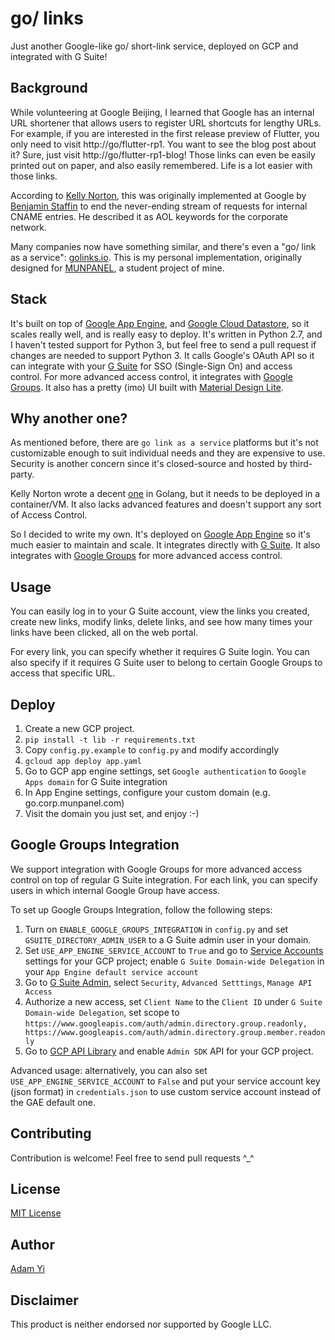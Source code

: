 # go/ links
Just another Google-like go/ short-link service, deployed on GCP and integrated with G Suite!

## Background
While volunteering at Google Beijing, I learned that Google has an internal URL shortener
that allows users to register URL shortcuts for lengthy URLs. For example, if you are
interested in the first release preview of Flutter, you only need to visit
http://go/flutter-rp1. You want to see the blog post about it? Sure, just visit
http://go/flutter-rp1-blog! Those links can even be easily printed out on paper, and also
easily remembered. Life is a lot easier with those links.

According to [Kelly Norton](https://github.com/kellegous/go/blob/master/README.md), this
was originally implemented at Google by [Benjamin Staffin](https://www.linkedin.com/in/benjaminstaffin)
to end the never-ending stream of requests for internal CNAME entries. He described it as
AOL keywords for the corporate network.

Many companies now have something similar, and there's even a "go/ link as a service":
[golinks.io](https://golinks.io). This is my personal implementation, originally designed
for [MUNPANEL](https://munpanel.com), a student project of mine.

## Stack
It's built on top of [Google App Engine](https://cloud.google.com/appengine/), and
[Google Cloud Datastore](https://cloud.google.com/datastore/), so it scales really well,
and is really easy to deploy. It's written in Python 2.7, and I haven't tested support for
Python 3, but feel free to send a pull request if changes are needed to support Python 3.
It calls Google's OAuth API so it can integrate with your [G Suite](https://gsuite.google.com)
for SSO (Single-Sign On) and access control. For more advanced access control, it integrates
with [Google Groups](https://groups.google.com). It also has a pretty (imo) UI built with
[Material Design Lite](https://getmdl.io).

## Why another one?

As mentioned before, there are `go link as a service` platforms but it's not customizable enough
to suit individual needs and they are expensive to use. Security is another concern since it's
closed-source and hosted by third-party.

Kelly Norton wrote a decent [one](https://github.com/kellegous/go) in Golang, but it needs
to be deployed in a container/VM. It also lacks advanced features and doesn't support any sort
of Access Control.

So I decided to write my own. It's deployed on
[Google App Engine](https://cloud.google.com/appengine/) so it's much easier to maintain and scale.
It integrates directly with [G Suite](https://gsuite.google.com). It also integrates with
[Google Groups](https://groups.google.com) for more advanced access control.

## Usage
You can easily log in to your G Suite account, view the links you created, create new links,
modify links, delete links, and see how many times your links have been clicked, all on the
web portal.

For every link, you can specify whether it requires G Suite login. You can also specify
if it requires G Suite user to belong to certain Google Groups to access that specific URL.

## Deploy
1. Create a new GCP project.
2. `pip install -t lib -r requirements.txt`
3. Copy `config.py.example` to `config.py` and modify accordingly
4. `gcloud app deploy app.yaml`
5. Go to GCP app engine settings, set `Google authentication` to `Google Apps domain` for
G Suite integration
6. In App Engine settings, configure your custom domain (e.g. go.corp.munpanel.com)
7. Visit the domain you just set, and enjoy :-)

## Google Groups Integration
We support integration with Google Groups for more advanced access control on top of 
regular G Suite integration. For each link, you can specify users in which internal Google 
Group have access.

To set up Google Groups Integration, follow the following steps:
1. Turn on `ENABLE_GOOGLE_GROUPS_INTEGRATION` in `config.py` and set `GSUITE_DIRECTORY_ADMIN_USER`
to a G Suite admin user in your domain.
2. Set `USE_APP_ENGINE_SERVICE_ACCOUNT` to `True` and go to
[Service Accounts](https://console.cloud.google.com/iam-admin/serviceaccounts) settings for your
GCP project; enable `G Suite Domain-wide Delegation` in your `App Engine default service account`
3. Go to [G Suite Admin](https://admin.google.com), select `Security`, `Advanced Setttings`,
`Manage API Access`
4. Authorize a new access, set `Client Name` to the `Client ID` under `G Suite Domain-wide
Delegation`, set scope to
`https://www.googleapis.com/auth/admin.directory.group.readonly, https://www.googleapis.com/auth/admin.directory.group.member.readonly `
5. Go to [GCP API Library](https://console.cloud.google.com/apis/api/admin.googleapis.com/overview) and enable
`Admin SDK` API for your GCP project.

Advanced usage: alternatively, you can also set `USE_APP_ENGINE_SERVICE_ACCOUNT` to `False` and
put your service account key (json format) in `credentials.json` to use custom service account
instead of the GAE default one.

## Contributing
Contribution is welcome! Feel free to send pull requests ^_^

## License
[MIT License](LICENSE)

## Author
[Adam Yi](https://github.com/adamyi)

## Disclaimer
This product is neither endorsed nor supported by Google LLC.
